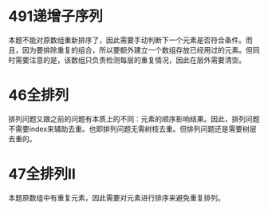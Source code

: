 # 491递增子序列
本题不能对原数组重新排序了，因此需要手动判断下一个元素是否符合条件。而且，因为要排除重复的组合，所以要额外建立一个数组存放已经用过的元素。但同时需要注意的是，该数组只负责检测每层的重复情况，因此在层外需要清空。

# 46全排列
排列问题又跟之前的问题有本质上的不同：元素的顺序影响结果。因此，排列问题不需要index来辅助去重。也即排列问题无需树枝去重。但排列问题还是需要树层去重的。

# 47全排列II
本题原数组中有重复元素，因此需要对元素进行排序来避免重复排列。